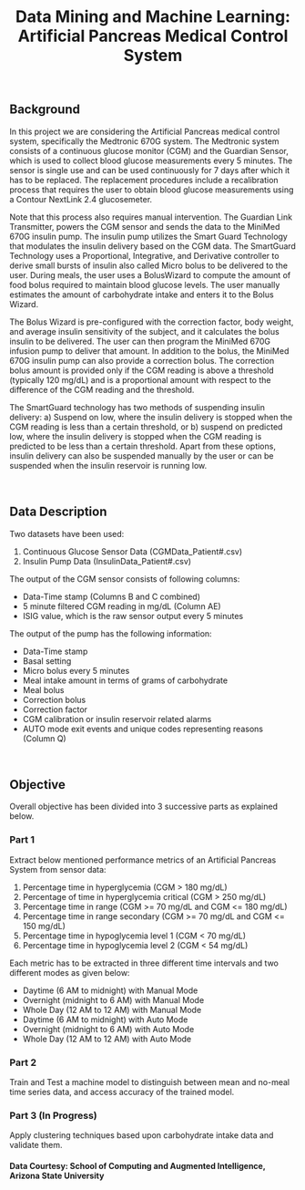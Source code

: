 <h1 align="center">Data Mining and Machine Learning: <br> Artificial Pancreas Medical Control System</h1>

<br>
<h2>Background</h2>

In this project we are considering the Artificial Pancreas medical control system, specifically the Medtronic 670G system. The Medtronic system consists of a continuous glucose monitor (CGM) and the Guardian Sensor, which is used to collect blood glucose measurements every 5 minutes. The sensor is single use and can be used continuously for 7 days after which it has to be replaced. The replacement procedures include a recalibration process that requires the user to obtain blood glucose measurements using a Contour NextLink 2.4 glucosemeter.

Note that this process also requires manual intervention. The Guardian Link Transmitter, powers the CGM sensor and sends the data to the MiniMed 670G insulin pump. The insulin pump utilizes the Smart Guard Technology that modulates the insulin delivery based on the CGM data. The SmartGuard Technology uses a Proportional, Integrative, and Derivative controller to derive small bursts of insulin also called Micro bolus to be delivered to the user. During meals, the user uses a BolusWizard to compute the amount of food bolus required to maintain blood glucose levels. The user manually estimates the amount of carbohydrate intake and enters it to the Bolus Wizard.

The Bolus Wizard is pre-configured with the correction factor, body weight, and average insulin sensitivity of the subject, and it calculates the bolus insulin to be delivered. The user can then program the MiniMed 670G infusion pump to deliver that amount. In addition to the bolus, the MiniMed 670G insulin pump can also provide a correction bolus. The correction bolus amount is provided only if the CGM reading is above a threshold (typically 120 mg/dL) and is a proportional amount with respect to the difference of the CGM reading and the threshold.

The SmartGuard technology has two methods of suspending insulin delivery: a) Suspend on low, where the insulin delivery is stopped when the CGM reading is less than a certain threshold, or b) suspend on predicted low, where the insulin delivery is stopped when the CGM reading is predicted to be less than a certain threshold. Apart from these options, insulin delivery can also be suspended manually by the user or can be suspended when the insulin reservoir is running low.

<br>
<h2>Data Description</h2>

Two datasets have been used:
1.	Continuous Glucose Sensor Data (CGMData_Patient#.csv)
2.	Insulin Pump Data (InsulinData_Patient#.csv)

The output of the CGM sensor consists of following columns:
-	Data-Time stamp (Columns B and C combined)
-	5 minute filtered CGM reading in mg/dL (Column AE)
-	ISIG value, which is the raw sensor output every 5 minutes

The output of the pump has the following information:
-	Data-Time stamp
-	Basal setting
-	Micro bolus every 5 minutes
-	Meal intake amount in terms of grams of carbohydrate
-	Meal bolus
-	Correction bolus
-	Correction factor
-	CGM calibration or insulin reservoir related alarms
-	AUTO mode exit events and unique codes representing reasons (Column Q)

<br>
<h2>Objective</h2>
Overall objective has been divided into 3 successive parts as explained below.


<h3>Part 1</h3>

Extract below mentioned performance metrics of an Artificial Pancreas System from sensor data:
1.	Percentage time in hyperglycemia (CGM > 180 mg/dL)
2.	Percentage of time in hyperglycemia critical (CGM > 250 mg/dL)
3.	Percentage time in range (CGM >= 70 mg/dL and CGM <= 180 mg/dL)
4.	Percentage time in range secondary (CGM >= 70 mg/dL and CGM <= 150 mg/dL)
5.	Percentage time in hypoglycemia level 1 (CGM < 70 mg/dL)
6.	Percentage time in hypoglycemia level 2 (CGM < 54 mg/dL)

Each metric has to be extracted in three different time intervals and two different modes as given below:
-	Daytime (6 AM to midnight) with Manual Mode
-	Overnight (midnight to 6 AM) with Manual Mode
-	Whole Day (12 AM to 12 AM) with Manual Mode
-	Daytime (6 AM to midnight) with Auto Mode
-	Overnight (midnight to 6 AM) with Auto Mode
-	Whole Day (12 AM to 12 AM) with Auto Mode


<h3>Part 2</h3>

Train and Test a machine model to distinguish between mean and no-meal time series data, and access accuracy of the trained model.


<h3>Part 3 (In Progress)</h3> 

Apply clustering techniques based upon carbohydrate intake data and validate them.


<h4>Data Courtesy: School of Computing and Augmented Intelligence, Arizona State University</h4>
